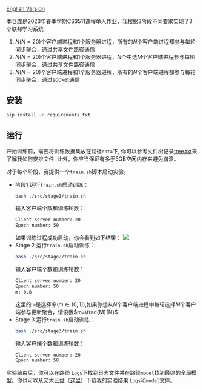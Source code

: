 [English Version](README.md)

本仓库是2023年春季学期CS3511课程单人作业，我根据3阶段不同要求实现了3个联邦学习系统
1. $N(N=20)$个客户端进程和1个服务器进程，所有的$N$个客户端进程都参与每轮同步聚合，通过共享文件路径通信
2. $N(N=20)$个客户端进程和1个服务器进程，$N$个中选$M$个客户端进程参与每轮同步聚合，通过共享文件路径通信
3. $N(N=20)$个客户端进程和1个服务器进程，所有的$N$个客户端进程都参与每轮同步聚合，通过socket通信

## 安装
```bash
pip install -r requirements.txt
```

## 运行
开始训练前，需要将训练数据集放在路径`data`下, 你可以参考文件树记录[tree.txt](tree.txt)来了解我如何安排文件. 此外，你应当保证有多于5GB空闲内存来避免崩溃。

对于每个阶段，我提供一个`train.sh`脚本启动实验。
- 阶段1
    运行`train.sh`启动训练：
    ```bash
    bash ./src/stage1/train.sh
    ```
    输入客户端个数和训练轮数：
    ```bash
    Client server number: 20
    Epoch number: 50
    ```
    如果训练过程成功启动，你会看到如下结果：
    ![](example.gif)
- Stage 2
    运行`train.sh`启动训练：
    ```bash
    bash ./src/stage2/train.sh
    ```
    输入客户端个数和训练轮数：
    ```bash
    Client server number: 20
    Epoch number: 50
    m: 0.8
    ```
    这里的 `m`是选择率($m\in(0,1]$),如果你想从$N$个客户端进程中每轮选择$M$个客户端参与更新聚合，请设置$m=\frac{M}{N}$.
- Stage 3
    运行`train.sh`启动训练：
    ```bash
    bash ./src/stage3/train.sh
    ```
    输入客户端个数和训练轮数：
    ```bash
    Client server number: 20
    Epoch number: 50
    ```
实验结束后，你可以在路径 `Logs`下找到日志文件并在路径`model`找到最终的全局模型。你也可以从交大云盘（[这里](https://jbox.sjtu.edu.cn/l/D1m5hr)）下载我的实验结果 `Logs`和`model`文件。